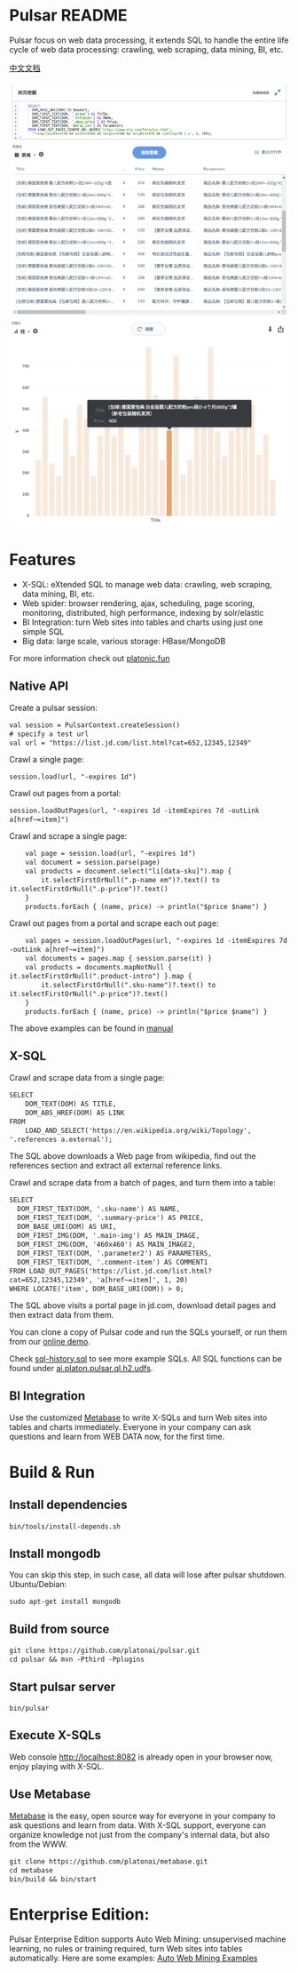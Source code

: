 Pulsar README
===================
Pulsar focus on web data processing, it extends SQL to handle the entire life cycle of web data processing:
crawling, web scraping, data mining, BI, etc.

[中文文档](README.zh.md)

![product-screenshot](docs/images/pulsar-product-screenshot-1.png)
![product-screenshot](docs/images/pulsar-product-screenshot-2.png)

# Features
- X-SQL: eXtended SQL to manage web data: crawling, web scraping, data mining, BI, etc.
- Web spider: browser rendering, ajax, scheduling, page scoring, monitoring, distributed, high performance, indexing by solr/elastic
- BI Integration: turn Web sites into tables and charts using just one simple SQL
- Big data: large scale, various storage: HBase/MongoDB

For more information check out [platonic.fun](http://platonic.fun)

## Native API
Create a pulsar session:

    val session = PulsarContext.createSession()
    # specify a test url
    val url = "https://list.jd.com/list.html?cat=652,12345,12349"

Crawl a single page:

    session.load(url, "-expires 1d")

Crawl out pages from a portal:

    session.loadOutPages(url, "-expires 1d -itemExpires 7d -outLink a[href~=item]")

Crawl and scrape a single page:

        val page = session.load(url, "-expires 1d")
        val document = session.parse(page)
        val products = document.select("li[data-sku]").map {
            it.selectFirstOrNull(".p-name em")?.text() to it.selectFirstOrNull(".p-price")?.text()
        }
        products.forEach { (name, price) -> println("$price $name") }

Crawl out pages from a portal and scrape each out page:

        val pages = session.loadOutPages(url, "-expires 1d -itemExpires 7d -outLink a[href~=item]")
        val documents = pages.map { session.parse(it) }
        val products = documents.mapNotNull { it.selectFirstOrNull(".product-intro") }.map {
            it.selectFirstOrNull(".sku-name")?.text() to it.selectFirstOrNull(".p-price")?.text()
        }
        products.forEach { (name, price) -> println("$price $name") }

The above examples can be found in [manual](pulsar-examples/src/main/kotlin/ai/platon/pulsar/examples/Manual.kt)

## X-SQL
Crawl and scrape data from a single page:

    SELECT
        DOM_TEXT(DOM) AS TITLE,
        DOM_ABS_HREF(DOM) AS LINK
    FROM
        LOAD_AND_SELECT('https://en.wikipedia.org/wiki/Topology', '.references a.external');

The SQL above downloads a Web page from wikipedia, find out the references section and extract all external reference links.

Crawl and scrape data from a batch of pages, and turn them into a table:

    SELECT
      DOM_FIRST_TEXT(DOM, '.sku-name') AS NAME,
      DOM_FIRST_TEXT(DOM, '.summary-price') AS PRICE,
      DOM_BASE_URI(DOM) AS URI,
      DOM_FIRST_IMG(DOM, '.main-img') AS MAIN_IMAGE,
      DOM_FIRST_IMG(DOM, '460x460') AS MAIN_IMAGE2,
      DOM_FIRST_TEXT(DOM, '.parameter2') AS PARAMETERS,
      DOM_FIRST_TEXT(DOM, '.comment-item') AS COMMENT1
    FROM LOAD_OUT_PAGES('https://list.jd.com/list.html?cat=652,12345,12349', 'a[href~=item]', 1, 20)
    WHERE LOCATE('item', DOM_BASE_URI(DOM)) > 0;

The SQL above visits a portal page in jd.com, download detail pages and then extract data from them.

You can clone a copy of Pulsar code and run the SQLs yourself, or run them from our [online demo](http://bi.platonic.fun/question/65).

Check [sql-history.sql](sql-history.sql) to see more example SQLs. All SQL functions can be found under [ai.platon.pulsar.ql.h2.udfs](pulsar-ql-server/src/main/kotlin/ai/platon/pulsar/ql/h2/udfs).

## BI Integration
Use the customized [Metabase](https://github.com/platonai/metabase) to write X-SQLs and turn 
Web sites into tables and charts immediately.
Everyone in your company can ask questions and learn from WEB DATA now, for the first time.

# Build & Run
## Install dependencies
    bin/tools/install-depends.sh
## Install mongodb
You can skip this step, in such case, all data will lose after pulsar shutdown.
Ubuntu/Debian:

    sudo apt-get install mongodb
## Build from source
    git clone https://github.com/platonai/pulsar.git
    cd pulsar && mvn -Pthird -Pplugins
## Start pulsar server
    bin/pulsar
## Execute X-SQLs
Web console [http://localhost:8082](http://localhost:8082) is already open in your browser now, enjoy playing with X-SQL.

## Use Metabase
[Metabase](https://github.com/platonai/metabase) is the easy, open source way for everyone in your company to ask questions and learn from data.
With X-SQL support, everyone can organize knowledge not just from the company's internal data, but also
from the WWW.

    git clone https://github.com/platonai/metabase.git
    cd metabase
    bin/build && bin/start

# Enterprise Edition:

Pulsar Enterprise Edition supports Auto Web Mining: unsupervised machine learning, no rules or training required, 
turn Web sites into tables automatically. Here are some examples: [Auto Web Mining Examples](http://bi.platonic.fun/dashboard/20)
